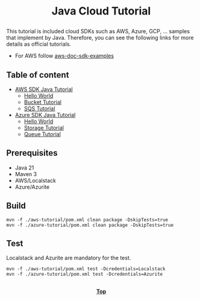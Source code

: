 # <p align="center">Java Cloud Tutorial</p>

This tutorial is included cloud SDKs such as AWS, Azure, GCP, ... samples that implement by Java. Therefore, you can see
the following links for more details as official tutorials.

* For AWS follow [aws-doc-sdk-examples](https://github.com/awsdocs/aws-doc-sdk-examples)

## Table of content

- [AWS SDK Java Tutorial](aws-tutorial)
    - [Hello World](aws-tutorial/hello-world)
    - [Bucket Tutorial](aws-tutorial/s3-tutorial)
    - [SQS Tutorial](aws-tutorial/sqs-tutorial)
- [Azure SDK Java Tutorial](azure-tutorial)
    - [Hello World](azure-tutorial/azure-hello-world)
    - [Storage Tutorial](azure-tutorial/storage-tutorial)
    - [Queue Tutorial](azure-tutorial/queue-tutorial)

## Prerequisites

- Java 21
- Maven 3
- AWS/Localstack
- Azure/Azurite

## Build

```shell
mvn -f ./aws-tutorial/pom.xml clean package -DskipTests=true
mvn -f ./azure-tutorial/pom.xml clean package -DskipTests=true
```

## Test

Localstack and Azurite are mandatory for the test.

```shell
mvn -f ./aws-tutorial/pom.xml test -Dcredentials=Localstack
mvn -f ./azure-tutorial/pom.xml test -Dcredentials=Azurite
```

##

**<p align="center"> [Top](#java-cloud-tutorial) </p>**

